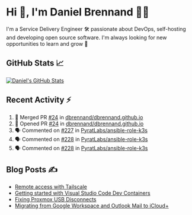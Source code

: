 # Hi 👋, I'm Daniel Brennand 👨‍💻

I'm a Service Delivery Engineer 🛠 passionate about DevOps, self-hosting and developing open source software. I'm always looking for new opportunities to learn and grow 🌱

## GitHub Stats 📈

[![Daniel's GitHub Stats](https://github-readme-stats.vercel.app/api?username=dbrennand&show_icons=true&count_private=true&hide_border=true&theme=dark)](https://github.com/anuraghazra/github-readme-stats)

## Recent Activity ⚡

<!--START_SECTION:activity-->
1. 🎉 Merged PR [#24](https://github.com/dbrennand/dbrennand.github.io/pull/24) in [dbrennand/dbrennand.github.io](https://github.com/dbrennand/dbrennand.github.io)
2. 💪 Opened PR [#24](https://github.com/dbrennand/dbrennand.github.io/pull/24) in [dbrennand/dbrennand.github.io](https://github.com/dbrennand/dbrennand.github.io)
3. 🗣 Commented on [#227](https://github.com/PyratLabs/ansible-role-k3s/issues/227#issuecomment-2376157635) in [PyratLabs/ansible-role-k3s](https://github.com/PyratLabs/ansible-role-k3s)
4. 🗣 Commented on [#228](https://github.com/PyratLabs/ansible-role-k3s/issues/228#issuecomment-2376143800) in [PyratLabs/ansible-role-k3s](https://github.com/PyratLabs/ansible-role-k3s)
5. 🗣 Commented on [#228](https://github.com/PyratLabs/ansible-role-k3s/issues/228#issuecomment-2376126510) in [PyratLabs/ansible-role-k3s](https://github.com/PyratLabs/ansible-role-k3s)
<!--END_SECTION:activity-->

## Blog Posts ✍

<!-- BLOG-POST-LIST:START -->
- [Remote access with Tailscale](https://danielbrennand.com/blog/tailscale/)
- [Getting started with Visual Studio Code Dev Containers](https://danielbrennand.com/blog/vscode-dev-containers/)
- [Fixing Proxmox USB Disconnects](https://danielbrennand.com/blog/proxmox-fix-usb-disconnect/)
- [Migrating from Google Workspace and Outlook Mail to iCloud+](https://danielbrennand.com/blog/google-outlook-to-icloud+/)
<!-- BLOG-POST-LIST:END -->
